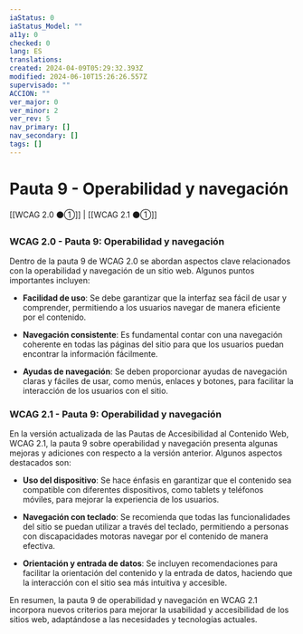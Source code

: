 ```yaml
---
iaStatus: 0
iaStatus_Model: ""
a11y: 0
checked: 0
lang: ES
translations: 
created: 2024-04-09T05:29:32.393Z
modified: 2024-06-10T15:26:26.557Z
supervisado: ""
ACCION: ""
ver_major: 0
ver_minor: 2
ver_rev: 5
nav_primary: []
nav_secondary: []
tags: []
---
```

# Pauta 9 - Operabilidad y navegación

[[WCAG 2.0 ⚫①]] | [[WCAG 2.1 ⚫①]]

### WCAG 2.0 - Pauta 9: Operabilidad y navegación

Dentro de la pauta 9 de WCAG 2.0 se abordan aspectos clave relacionados con la operabilidad y navegación de un sitio web. Algunos puntos importantes incluyen:

- **Facilidad de uso**: Se debe garantizar que la interfaz sea fácil de usar y comprender, permitiendo a los usuarios navegar de manera eficiente por el contenido.
  
- **Navegación consistente**: Es fundamental contar con una navegación coherente en todas las páginas del sitio para que los usuarios puedan encontrar la información fácilmente.

- **Ayudas de navegación**: Se deben proporcionar ayudas de navegación claras y fáciles de usar, como menús, enlaces y botones, para facilitar la interacción de los usuarios con el sitio.

### WCAG 2.1 - Pauta 9: Operabilidad y navegación

En la versión actualizada de las Pautas de Accesibilidad al Contenido Web, WCAG 2.1, la pauta 9 sobre operabilidad y navegación presenta algunas mejoras y adiciones con respecto a la versión anterior. Algunos aspectos destacados son:

- **Uso del dispositivo**: Se hace énfasis en garantizar que el contenido sea compatible con diferentes dispositivos, como tablets y teléfonos móviles, para mejorar la experiencia de los usuarios.

- **Navegación con teclado**: Se recomienda que todas las funcionalidades del sitio se puedan utilizar a través del teclado, permitiendo a personas con discapacidades motoras navegar por el contenido de manera efectiva.

- **Orientación y entrada de datos**: Se incluyen recomendaciones para facilitar la orientación del contenido y la entrada de datos, haciendo que la interacción con el sitio sea más intuitiva y accesible.

En resumen, la pauta 9 de operabilidad y navegación en WCAG 2.1 incorpora nuevos criterios para mejorar la usabilidad y accesibilidad de los sitios web, adaptándose a las necesidades y tecnologías actuales.
